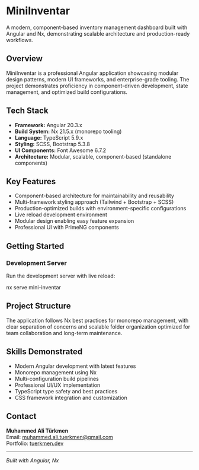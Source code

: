 # MiniInventar

A modern, component-based inventory management dashboard built with Angular and Nx, demonstrating scalable architecture and production-ready workflows.

## Overview

MiniInventar is a professional Angular application showcasing modular design patterns, modern UI frameworks, and enterprise-grade tooling. The project demonstrates proficiency in component-driven development, state management, and optimized build configurations.

## Tech Stack

- **Framework:** Angular 20.3.x
- **Build System:** Nx 21.5.x (monorepo tooling)
- **Language:** TypeScript 5.9.x
- **Styling:** SCSS, Bootstrap 5.3.8
- **UI Components:** Font Awesome 6.7.2
- **Architecture:** Modular, scalable, component-based (standalone components)

## Key Features

- Component-based architecture for maintainability and reusability
- Multi-framework styling approach (Tailwind + Bootstrap + SCSS)
- Production-optimized builds with environment-specific configurations
- Live reload development environment
- Modular design enabling easy feature expansion
- Professional UI with PrimeNG components

## Getting Started

### Development Server

Run the development server with live reload:

nx serve mini-inventar


## Project Structure

The application follows Nx best practices for monorepo management, with clear separation of concerns and scalable folder organization optimized for team collaboration and long-term maintenance.

## Skills Demonstrated

- Modern Angular development with latest features
- Monorepo management using Nx
- Multi-configuration build pipelines
- Professional UI/UX implementation
- TypeScript type safety and best practices
- CSS framework integration and customization

## Contact

**Muhammed Ali Türkmen**  
Email: [muhammed.ali.tuerkmen@gmail.com](mailto:muhammed.ali.tuerkmen@gmail.com)  
Portfolio: [tuerkmen.dev](https://tuerkmen.dev)

---

*Built with Angular, Nx*
